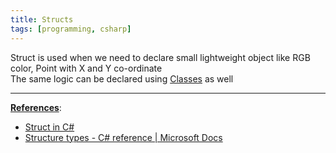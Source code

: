 ```yaml
---
title: Structs
tags: [programming, csharp]
---
```


Struct is used when we need to declare small lightweight object like RGB color, Point with X and Y co-ordinate  
The same logic can be declared using [Classes](CSharp%20Classes.md) as well

---

**<u>References</u>**:

* [Struct in C#](https://www.tutorialsteacher.com/csharp/csharp-struct)
* [Structure types - C# reference | Microsoft Docs](https://docs.microsoft.com/en-us/dotnet/csharp/language-reference/builtin-types/struct)